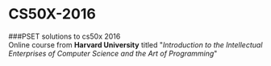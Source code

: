 # CS50X-2016  
###PSET solutions to cs50x 2016   
Online course from **Harvard University** titled "_Introduction to the Intellectual Enterprises of Computer Science and the Art of Programming_"
